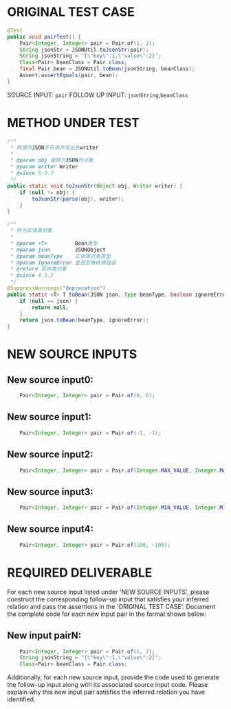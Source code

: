 # ORIGINAL TEST CASE
```java
@Test
public void pairTest() {
    Pair<Integer, Integer> pair = Pair.of(1, 2);
    String jsonStr = JSONUtil.toJsonStr(pair);
    String jsonString = "{\"key\":1,\"value\":2}";
    Class<Pair> beanClass = Pair.class;
    final Pair bean = JSONUtil.toBean(jsonString, beanClass);
    Assert.assertEquals(pair, bean);
}

```
SOURCE INPUT: `pair`
FOLLOW UP INPUT: `jsonString`,`beanClass`


# METHOD UNDER TEST
```java
/**
 * 转换为JSON字符串并写出到writer
 *
 * @param obj 被转为JSON的对象
 * @param writer Writer
 * @since 5.3.3
 */
public static void toJsonStr(Object obj, Writer writer) {
    if (null != obj) {
        toJsonStr(parse(obj), writer);
    }
}

/**
 * 转为实体类对象
 *
 * @param <T>         Bean类型
 * @param json        JSONObject
 * @param beanType    实体类对象类型
 * @param ignoreError 是否忽略转换错误
 * @return 实体类对象
 * @since 4.3.2
 */
@SuppressWarnings("deprecation")
public static <T> T toBean(JSON json, Type beanType, boolean ignoreError) {
    if (null == json) {
        return null;
    }
    return json.toBean(beanType, ignoreError);
}

```


# NEW SOURCE INPUTS
## New source input0:
```java
    Pair<Integer, Integer> pair = Pair.of(0, 0);
```

## New source input1:
```java
    Pair<Integer, Integer> pair = Pair.of(-1, -1);
```

## New source input2:
```java
    Pair<Integer, Integer> pair = Pair.of(Integer.MAX_VALUE, Integer.MAX_VALUE);
```

## New source input3:
```java
    Pair<Integer, Integer> pair = Pair.of(Integer.MIN_VALUE, Integer.MIN_VALUE);
```

## New source input4:
```java
    Pair<Integer, Integer> pair = Pair.of(100, -100);
```



# REQUIRED DELIVERABLE
For each new source input listed under 'NEW SOURCE INPUTS', please construct the corresponding follow-up input that satisfies your inferred relation and pass the assertions in the 'ORIGINAL TEST CASE'. Document the complete code for each new input pair in the format shown below:
## New input pairN:
```java
    Pair<Integer, Integer> pair = Pair.of(1, 2);
    String jsonString = "{\"key\":1,\"value\":2}";
    Class<Pair> beanClass = Pair.class;
```

Additionally, for each new source input, provide the code used to generate the follow-up input along with its associated source input code. Please explain why this new input pair satisfies the inferred relation you have identified.